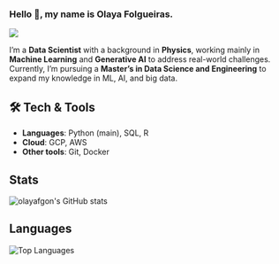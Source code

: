 ### Hello 👋, my name is Olaya Folgueiras.

[![](https://img.shields.io/badge/-@olayafgon-%23181717?style=flat-square&logo=github)](https://github.com/olayafgon)

I’m a **Data Scientist** with a background in **Physics**, working mainly in **Machine Learning** and **Generative AI** to address real-world challenges. Currently, I’m pursuing a **Master’s in Data Science and Engineering** to expand my knowledge in ML, AI, and big data.  

## 🛠️ Tech & Tools
- **Languages**: Python (main), SQL, R  
- **Cloud**: GCP, AWS
- **Other tools**: Git, Docker 

## Stats
![olayafgon's GitHub stats](https://github-readme-stats.vercel.app/api?username=olayafgon&show_icons=true&theme=dracula&count_private=true)


## Languages 
![Top Languages](https://github-readme-stats.vercel.app/api/top-langs/?username=olayafgon&layout=compact&hide=css,html,handlebars)
